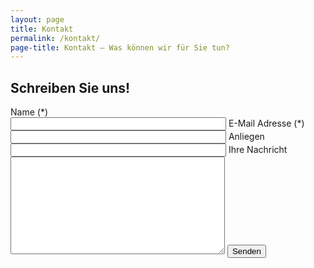 ```yaml
---
layout: page
title: Kontakt
permalink: /kontakt/
page-title: Kontakt – Was können wir für Sie tun?
---
```


<h2>Schreiben Sie uns!</h2>

<div role="form" class="kontakt" id="k-form" lang="en-US" dir="ltr">
<div class="screen-reader-response"></div>
<form action="https://formspree.io/rendrapradana@gmail.com" method="post" novalidate="novalidate">
<label> Name (*)<br>
    <span class="control-wrap"><input type="text" name="your-name" value="" size="40" aria-required="true" aria-invalid="false"></span> </label>
<label> E-Mail Adresse (*)<br>
    <span class="control-wrap"><input type="email" name="your-email" value="" size="40" aria-required="true" aria-invalid="false"></span> </label>
<label> Anliegen<br>
    <span class="control-wrap"><input type="text" name="your-subject" value="" size="40" aria-invalid="false"></span> </label>
<label> Ihre Nachricht<br>
    <span class="control-wrap"><textarea name="your-message" cols="40" rows="10" aria-invalid="false"></textarea></span> </label>
<input type="submit" value="Senden"><span class="ajax-loader"></span>
<div class="response-output display-none"></div></form></div>
